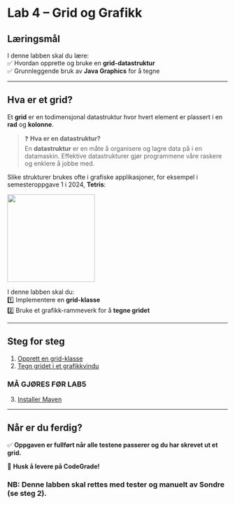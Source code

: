 # **Lab 4 – Grid og Grafikk**  

## **Læringsmål**  
I denne labben skal du lære:  
✅ Hvordan opprette og bruke en **grid-datastruktur**  
✅ Grunnleggende bruk av **Java Graphics** for å tegne  

---  

## **Hva er et grid?**  
Et **grid** er en todimensjonal datastruktur hvor hvert element er plassert i en **rad** og **kolonne**.  

>:question: **Hva er en datastruktur?**  
En **datastruktur** er en måte å organisere og lagre data på i en datamaskin. Effektive datastrukturer gjør programmene våre raskere og enklere å jobbe med.  

Slike strukturer brukes ofte i grafiske applikasjoner, for eksempel i semesteroppgave 1 i 2024, **Tetris**:  

<img width=200 src="https://upload.wikimedia.org/wikipedia/commons/thumb/9/9c/Typical_Tetris_Game.svg/400px-Typical_Tetris_Game.svg.png">  

I denne labben skal du:  
1️⃣ Implementere en **grid-klasse**  
2️⃣ Bruke et grafikk-rammeverk for å **tegne gridet**  

---  

## **Steg for steg**  

1. [Opprett en grid-klasse](./guide/01-grid.md)  
2. [Tegn gridet i et grafikkvindu](./guide/02-tegnrutenett.md)

### MÅ GJØRES FØR LAB5
3. [Installer Maven](./guide/maven.md)

---  

## **Når er du ferdig?**  

✅ **Oppgaven er fullført når alle testene passerer og du har skrevet ut et grid.**

📌 **Husk å levere på CodeGrade!**  

### NB: Denne labben skal rettes med tester og manuelt av Sondre (se steg 2).
